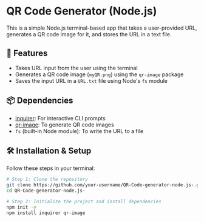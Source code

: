 # QR Code Generator (Node.js)

This is a simple Node.js terminal-based app that takes a user-provided URL, generates a QR code image for it, and stores the URL in a text file.

## 🔧 Features

- Takes URL input from the user using the terminal
- Generates a QR code image (`myQR.png`) using the `qr-image` package
- Saves the input URL in a `URL.txt` file using Node's `fs` module

## 📦 Dependencies

- [inquirer](https://www.npmjs.com/package/inquirer): For interactive CLI prompts
- [qr-image](https://www.npmjs.com/package/qr-image): To generate QR code images
- `fs` (built-in Node module): To write the URL to a file

## 🛠 Installation & Setup

Follow these steps in your terminal:

```bash
# Step 1: Clone the repository
git clone https://github.com/your-username/QR-Code-generator-node.js-.git
cd QR-Code-generator-node.js-

# Step 2: Initialize the project and install dependencies
npm init -y
npm install inquirer qr-image
